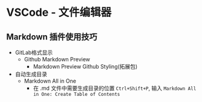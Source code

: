 # VSCode - 文件编辑器

## Markdown 插件使用技巧
- GitLab格式显示
  - Github Markdown Preview
    - Markdown Preview Github Styling(拓展包)
- 自动生成目录
  - Markdown All in One
    - 在 .md 文件中需要生成目录的位置 `Ctrl+Shift+P`, 输入 `Markdown All in One: Create Table of Contents`